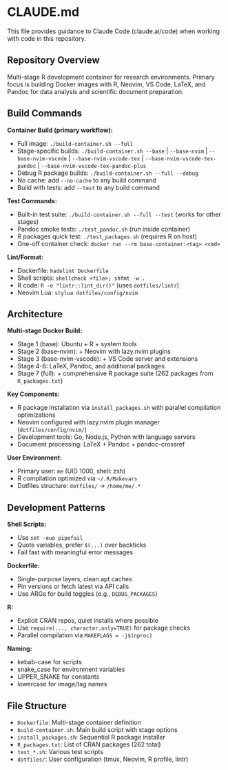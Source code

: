 # CLAUDE.md

This file provides guidance to Claude Code (claude.ai/code) when working with code in this repository.

## Repository Overview

Multi-stage R development container for research environments. Primary focus is building Docker images with R, Neovim, VS Code, LaTeX, and Pandoc for data analysis and scientific document preparation.

## Build Commands

**Container Build (primary workflow):**
- Full image: `./build-container.sh --full`
- Stage-specific builds: `./build-container.sh --base` | `--base-nvim` | `--base-nvim-vscode` | `--base-nvim-vscode-tex` | `--base-nvim-vscode-tex-pandoc` | `--base-nvim-vscode-tex-pandoc-plus`
- Debug R package builds: `./build-container.sh --full --debug`
- No cache: add `--no-cache` to any build command
- Build with tests: add `--test` to any build command

**Test Commands:**
- Built-in test suite: `./build-container.sh --full --test` (works for other stages)
- Pandoc smoke tests: `./test_pandoc.sh` (run inside container)
- R packages quick test: `./test_packages.sh` (requires R on host)
- One-off container check: `docker run --rm base-container:<tag> <cmd>`

**Lint/Format:**
- Dockerfile: `hadolint Dockerfile`
- Shell scripts: `shellcheck <file>; shfmt -w .`
- R code: `R -e "lintr::lint_dir()"` (uses `dotfiles/lintr`)
- Neovim Lua: `stylua dotfiles/config/nvim`

## Architecture

**Multi-stage Docker Build:**
- Stage 1 (base): Ubuntu + R + system tools
- Stage 2 (base-nvim): + Neovim with lazy.nvim plugins
- Stage 3 (base-nvim-vscode): + VS Code server and extensions
- Stage 4-6: LaTeX, Pandoc, and additional packages
- Stage 7 (full): + comprehensive R package suite (262 packages from `R_packages.txt`)

**Key Components:**
- R package installation via `install_packages.sh` with parallel compilation optimizations
- Neovim configured with lazy.nvim plugin manager (`dotfiles/config/nvim/`)
- Development tools: Go, Node.js, Python with language servers
- Document processing: LaTeX + Pandoc + pandoc-crossref

**User Environment:**
- Primary user: `me` (UID 1000, shell: zsh)
- R compilation optimized via `~/.R/Makevars`
- Dotfiles structure: `dotfiles/` → `/home/me/.*`

## Development Patterns

**Shell Scripts:**
- Use `set -euo pipefail`
- Quote variables, prefer `$(...)` over backticks
- Fail fast with meaningful error messages

**Dockerfile:**
- Single-purpose layers, clean apt caches
- Pin versions or fetch latest via API calls
- Use ARGs for build toggles (e.g., `DEBUG_PACKAGES`)

**R:**
- Explicit CRAN repos, quiet installs where possible
- Use `require(..., character.only=TRUE)` for package checks
- Parallel compilation via `MAKEFLAGS = -j$(nproc)`

**Naming:**
- kebab-case for scripts
- snake_case for environment variables
- UPPER_SNAKE for constants
- lowercase for image/tag names

## File Structure

- `Dockerfile`: Multi-stage container definition
- `build-container.sh`: Main build script with stage options
- `install_packages.sh`: Sequential R package installer
- `R_packages.txt`: List of CRAN packages (262 total)
- `test_*.sh`: Various test scripts
- `dotfiles/`: User configuration (tmux, Neovim, R profile, lintr)